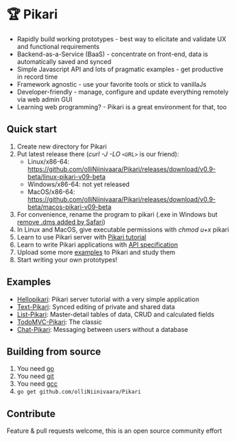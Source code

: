 # 🏆 Pikari
- Rapidly build working prototypes - best way to elicitate and validate UX and functional requirements
- Backend-as-a-Service (BaaS) - concentrate on front-end, data is automatically saved and synced
- Simple Javascript API and lots of pragmatic examples - get productive in record time
- Framework agnostic - use your favorite tools or stick to vanillaJs
- Developer-friendly - manage, configure and update everything remotely via web admin GUI
- Learning web programming? - Pikari is a great environment for that, too

## Quick start

1. Create new directory for Pikari
1. Put latest release there (*curl -J -LO `<URL>`* is our friend):
   - Linux/x86-64: <https://github.com/olliNiinivaara/Pikari/releases/download/v0.9-beta/linux-pikari-v09-beta>
   - Windows/x86-64: not yet released
   - MacOS/x86-64: <https://github.com/olliNiinivaara/Pikari/releases/download/v0.9-beta/macos-pikari-v09-beta>
1. For convenience, rename the program to pikari (.exe in Windows but [remove .dms added by Safari](https://forums.macrumors.com/threads/safari-erroneously-adding-dms-extension-to-downloads.2080108/))
1. In Linux and MacOS, give executable permissions with *chmod u+x* pikari
1. Learn to use Pikari server with [Pikari tutorial](http://github.com/olliNiinivaara/Hellopikari)
1. Learn to write Pikari applications with [API specification](http://htmlpreview.github.io/?https://github.com/olliNiinivaara/Pikari/blob/master/doc/pikari_API.html)
1. Upload some more [examples](#examples) to Pikari and study them
1. Start writing your own prototypes!

## <a name="examples"></a>Examples

* [Hellopikari](http://github.com/olliNiinivaara/Hellopikari/): Pikari server tutorial with a very simple application
* [Text-Pikari](http://github.com/olliNiinivaara/Text-Pikari/): Synced editing of private and shared data
* [List-Pikari](http://github.com/olliNiinivaara/List-Pikari/): Master-detail tables of data, CRUD and calculated fields
* [TodoMVC-Pikari](http://github.com/olliNiinivaara/TodoMVC-Pikari/): The classic
* [Chat-Pikari](http://github.com/olliNiinivaara/Chat-Pikari/): Messaging between users without a database

## Building from source

1. You need [go](https://golang.org/)
2. You need [git](https://www.git-scm.com/)
3. You need [gcc](https://gcc.gnu.org/)
4. ```go get github.com/olliNiinivaara/Pikari```

## Contribute

Feature & pull requests welcome, this is an open source community effort